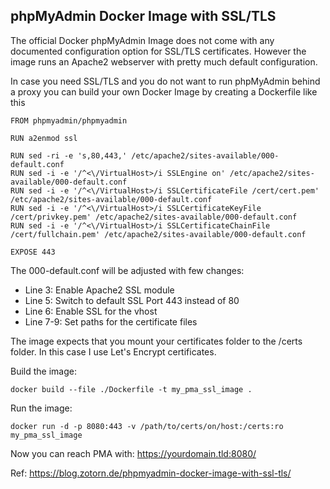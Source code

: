 ## phpMyAdmin Docker Image with SSL/TLS

The official Docker phpMyAdmin Image does not come with any documented configuration option for SSL/TLS certificates. However the image runs an Apache2 webserver with pretty much default configuration.

In case you need SSL/TLS and you do not want to run phpMyAdmin behind a proxy you can build your own Docker Image by creating a Dockerfile like this

```
FROM phpmyadmin/phpmyadmin

RUN a2enmod ssl

RUN sed -ri -e 's,80,443,' /etc/apache2/sites-available/000-default.conf
RUN sed -i -e '/^<\/VirtualHost>/i SSLEngine on' /etc/apache2/sites-available/000-default.conf
RUN sed -i -e '/^<\/VirtualHost>/i SSLCertificateFile /cert/cert.pem' /etc/apache2/sites-available/000-default.conf
RUN sed -i -e '/^<\/VirtualHost>/i SSLCertificateKeyFile /cert/privkey.pem' /etc/apache2/sites-available/000-default.conf
RUN sed -i -e '/^<\/VirtualHost>/i SSLCertificateChainFile /cert/fullchain.pem' /etc/apache2/sites-available/000-default.conf

EXPOSE 443
```
The 000-default.conf will be adjusted with few changes:

* Line 3: Enable Apache2 SSL module
* Line 5: Switch to default SSL Port 443 instead of 80
* Line 6: Enable SSL for the vhost
* Line 7-9: Set paths for the certificate files

The image expects that you mount your certificates folder to the /certs folder. In this case I use Let's Encrypt certificates.

Build the image:
```
docker build --file ./Dockerfile -t my_pma_ssl_image .
```
Run the image:
```
docker run -d -p 8080:443 -v /path/to/certs/on/host:/certs:ro my_pma_ssl_image
```
Now you can reach PMA with: https://yourdomain.tld:8080/


Ref: https://blog.zotorn.de/phpmyadmin-docker-image-with-ssl-tls/
